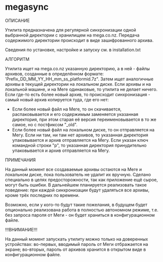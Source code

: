 # megasync

ОПИСАНИЕ

Утилита предназначена для регулярной синхронизации одной выбранной директории
с хранилищем на mega.co.nz. Передача содержимого директории происходит в виде
зашифрованного архива.

Сведения по установке, настройке и запуску см. в installation.txt


АЛГОРИТМ

Утилита ищет на mega.co.nz указанную директорию, а в ней - файлы архивов,
созданные в определённом формате: 'Prefix_DD_MM_YY_HH_mm_ss_platformid.7z".
Затем ищет аналогичные архивы в текущей
директории на локальном диске. Если архивы и на локальной машине, и на Меге
одинаковые, то утилита не делает ничего. Если где-то есть более новый архив,
то происходит синхронизация - самый новый архив копируется туда, где его нет:
- Если более новый файл на Меге, то он скачивается, распаковывается и его содержимым
заменяется указанная директория, при этом старая её версия переименовывается
в то же самое, но с постфиксом "_old".
- Если более новый файл на локальном диске, то он отправляется на Мегу.
Если ни там, ни там нет архивов, то указанная директория упаковывается
и архив отправляется на Мегу.
Если указан ключ командной строки "p", то указанная директория принудительно
упаковывается и архив отправляется на Мегу.


ПРИМЕЧАНИЯ

На данный момент все создаваемые архивы остаются на Меге и локальном диске, пока
пользователь не удалит их вручную. Сделано специально в целях предосторожности,
так как приложение ещё сырое, могут быть ошибки. В дальнейшем планируется
реализовать такое поведение: при каждой синхронизации будут удаляться все архивы,
кроме трёх последних по времени.

Возможно, если у кого-то будут такие пожелания, в будущем будет опционально реализована
работа в полностью автономном режиме, т.е. без запроса пароля от Меги - он будет храниться
в конфигурационном файле.


!!!ВНИМАНИЕ!!!

На данный момент запускать утилиту можно только на доверенных устройствах: во-первых,
вводимый пароль от Меги отбражается на экране; во-вторых, пароль от архивов хранится
в открытом виде в конфигурационном файле.
